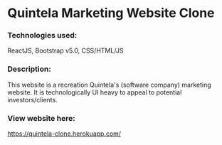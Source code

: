 # Quintela Marketing Website Clone

### Technologies used:
ReactJS, Bootstrap v5.0, CSS/HTML/JS

### Description:
This website is a recreation Quintela's (software company) marketing website.
It is technologically UI heavy to appeal to potential investors/clients.

### View website here:
https://quintela-clone.herokuapp.com/
